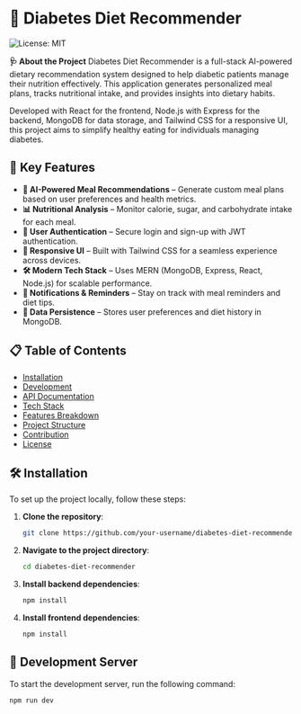 # 🥗 Diabetes Diet Recommender

![License: MIT](https://img.shields.io/badge/License-MIT-blue.svg)

**🩺 About the Project** Diabetes Diet Recommender is a full-stack AI-powered dietary recommendation system designed to help diabetic patients manage their nutrition effectively. This application generates personalized meal plans, tracks nutritional intake, and provides insights into dietary habits.

Developed with React for the frontend, Node.js with Express for the backend, MongoDB for data storage, and Tailwind CSS for a responsive UI, this project aims to simplify healthy eating for individuals managing diabetes.

## 🚀 Key Features

- **🍎 AI-Powered Meal Recommendations** – Generate custom meal plans based on user preferences and health metrics.
- **📊 Nutritional Analysis** – Monitor calorie, sugar, and carbohydrate intake for each meal.
- **👤 User Authentication** – Secure login and sign-up with JWT authentication.
- **📱 Responsive UI** – Built with Tailwind CSS for a seamless experience across devices.
- **🛠️ Modern Tech Stack** – Uses MERN (MongoDB, Express, React, Node.js) for scalable performance.
- **🔔 Notifications & Reminders** – Stay on track with meal reminders and diet tips.
- **📂 Data Persistence** – Stores user preferences and diet history in MongoDB.

## 📋 Table of Contents

- [Installation](#installation)
- [Development](#development-server)
- [API Documentation](#build)
- [Tech Stack](#running-unit-tests)
- [Features Breakdown](#running-end-to-end-tests)
- [Project Structure](#routing--navigation)
- [Contribution](#additional-features)
- [License](#license)

## 🛠️ Installation

To set up the project locally, follow these steps:

1. **Clone the repository**:

   ```bash
   git clone https://github.com/your-username/diabetes-diet-recommender.git
   ```

2. **Navigate to the project directory**:
   ```bash
   cd diabetes-diet-recommender
   ```
3. **Install backend dependencies**:

   ```bash
   npm install
   ```

4. **Install frontend dependencies**:
   ```bash
   npm install
   ```

## 🔧 Development Server

To start the development server, run the following command:

```bash
npm run dev
```
